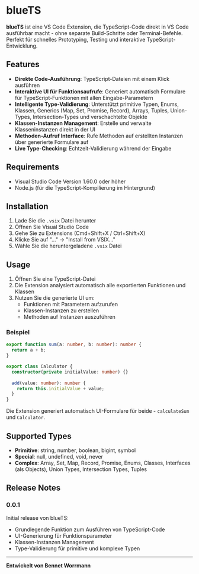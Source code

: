 # blueTS

**blueTS** ist eine VS Code Extension, die TypeScript-Code direkt in VS Code ausführbar macht - ohne separate Build-Schritte oder Terminal-Befehle. Perfekt für schnelles Prototyping, Testing und interaktive TypeScript-Entwicklung.

## Features

- **Direkte Code-Ausführung**: TypeScript-Dateien mit einem Klick ausführen
- **Interaktive UI für Funktionsaufrufe**: Generiert automatisch Formulare für TypeScript-Funktionen mit allen Eingabe-Parametern
- **Intelligente Type-Validierung**: Unterstützt primitive Typen, Enums, Klassen, Generics (Map, Set, Promise, Record), Arrays, Tuples, Union-Types, Intersection-Types und verschachtelte Objekte
- **Klassen-Instanzen Management**: Erstelle und verwalte Klasseninstanzen direkt in der UI
- **Methoden-Aufruf Interface**: Rufe Methoden auf erstellten Instanzen über generierte Formulare auf
- **Live Type-Checking**: Echtzeit-Validierung während der Eingabe

## Requirements

- Visual Studio Code Version 1.60.0 oder höher
- Node.js (für die TypeScript-Kompilierung im Hintergrund)

## Installation

1. Lade Sie die `.vsix` Datei herunter
2. Öffnen Sie Visual Studio Code
3. Gehe Sie zu Extensions (Cmd+Shift+X / Ctrl+Shift+X)
4. Klicke Sie  auf "..." → "Install from VSIX..."
5. Wähle Sie die heruntergeladene `.vsix` Datei

## Usage

1. Öffnen Sie eine TypeScript-Datei
2. Die Extension analysiert automatisch alle exportierten Funktionen und Klassen
3. Nutzen Sie die generierte UI um:
   - Funktionen mit Parametern aufzurufen
   - Klassen-Instanzen zu erstellen
   - Methoden auf Instanzen auszuführen

### Beispiel

```typescript
export function sum(a: number, b: number): number {
  return a + b;
}

export class Calculator {
  constructor(private initialValue: number) {}
  
  add(value: number): number {
    return this.initialValue + value;
  }
}
```

Die Extension generiert automatisch UI-Formulare für beide - `calculateSum` und `Calculator`.

## Supported Types

- **Primitive**: string, number, boolean, bigint, symbol
- **Special**: null, undefined, void, never
- **Complex**: Array, Set, Map, Record, Promise, Enums, Classes, Interfaces (als Objects), Union Types, Intersection Types, Tuples

## Release Notes

### 0.0.1

Initial release von blueTS:
- Grundlegende Funktion zum Ausführen von TypeScript-Code
- UI-Generierung für Funktionsparameter
- Klassen-Instanzen Management
- Type-Validierung für primitive und komplexe Typen

---

**Entwickelt von Bennet Worrmann**
